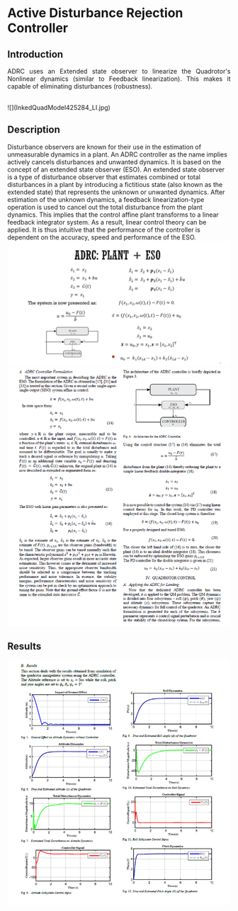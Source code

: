 # Active Disturbance Rejection Controller

## Introduction  
<p style="text-align: justify"> ADRC uses an Extended state observer to linearize the Quadrotor's Nonlinear dynamics (similar to Feedback linearization). This makes it capable of eliminating disturbances (robustness).</p>
</br>
![](InkedQuadModel425284_LI.jpg)  

## Description  
Disturbance observers are known for their use in the estimation of unmeasurable dynamics in a plant. An ADRC controller as the name implies actively cancels disturbances and unwanted dynamics. It is based on the concept of an extended state observer (ESO). An extended state observer is a type of disturbance observer that estimates combined or total disturbances in a plant by introducing a fictitious state (also known as the extended state) that represents the unknown or unwanted dynamics. After estimation of the unknown dynamics, a feedback linearization-type operation is used to cancel out the total disturbance from the plant dynamics. This implies that the control affine plant transforms to a linear feedback integrator system. As a result, linear control theory can be applied. It is thus intuitive that the performance of the controller is dependent on the accuracy, speed and performance of the ESO.  
![](formula4.png)   
![](Figure2.PNG)  
  
  
## Results  
![](figure1.PNG)  
  
